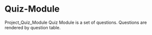 # Quiz-Module
Project_Quiz_Module
Quiz Module is a set of questions. Questions are rendered by question table.
